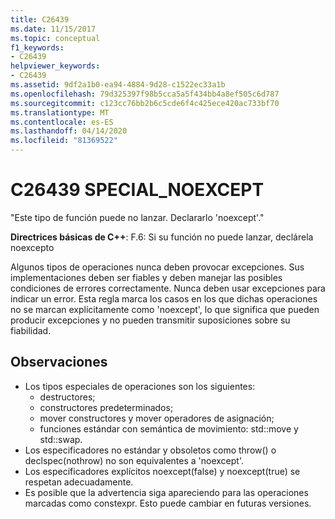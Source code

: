 ```yaml
---
title: C26439
ms.date: 11/15/2017
ms.topic: conceptual
f1_keywords:
- C26439
helpviewer_keywords:
- C26439
ms.assetid: 9df2a1b0-ea94-4884-9d28-c1522ec33a1b
ms.openlocfilehash: 79d325397f98b5cca5a5f434bb4a8ef505c6d787
ms.sourcegitcommit: c123cc76bb2b6c5cde6f4c425ece420ac733bf70
ms.translationtype: MT
ms.contentlocale: es-ES
ms.lasthandoff: 04/14/2020
ms.locfileid: "81369522"
---
```

# <a name="c26439-special_noexcept"></a>C26439 SPECIAL_NOEXCEPT

"Este tipo de función puede no lanzar. Declararlo 'noexcept'."

**Directrices básicas de C++**: F.6: Si su función no puede lanzar, declárela noexcepto

Algunos tipos de operaciones nunca deben provocar excepciones. Sus implementaciones deben ser fiables y deben manejar las posibles condiciones de errores correctamente. Nunca deben usar excepciones para indicar un error. Esta regla marca los casos en los que dichas operaciones no se marcan explícitamente como 'noexcept', lo que significa que pueden producir excepciones y no pueden transmitir suposiciones sobre su fiabilidad.

## <a name="remarks"></a>Observaciones

- Los tipos especiales de operaciones son los siguientes:
  - destructores;
  - constructores predeterminados;
  - mover constructores y mover operadores de asignación;
  - funciones estándar con semántica de movimiento: std::move y std::swap.
- Los especificadores no estándar y obsoletos como throw() o declspec(nothrow) no son equivalentes a 'noexcept'.
- Los especificadores explícitos noexcept(false) y noexcept(true) se respetan adecuadamente.
- Es posible que la advertencia siga apareciendo para las operaciones marcadas como constexpr. Esto puede cambiar en futuras versiones.
